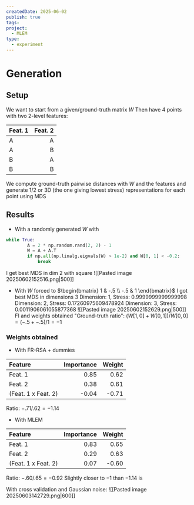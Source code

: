 ```yaml
---
createdDate: 2025-06-02
publish: true
tags: 
project:
  - MLEM
type:
  - experiment
---
```

# Generation
## Setup
We want to start from a given/ground-truth matrix $W$
Then have 4 points with two 2-level features:

| Feat. 1 | Feat. 2 |
| :------ | ------: |
| A       | A       |
| A       | B       |
| B       | A       |
| B       | B       |

We compute ground-truth pairwise distances with $W$ and the features and generate 1/2 or 3D (the one giving lowest stress) representations for each point using MDS

## Results
- With a randomly generated $W$ with 
```python
while True:
        A = 2 * np.random.rand(2, 2) - 1
        W = A + A.T
        if np.all(np.linalg.eigvals(W) > 1e-2) and W[0, 1] < -0.2:
            break
```
I get best MDS in dim 2 with square
![[Pasted image 20250602152516.png|500]]
- With $W$ forced to $\begin{bmatrix} 1 & -.5 \\ -.5 & 1 \end{bmatrix}$
I got best MDS in dimensions 3
Dimension: 1, Stress: 0.9999999999999998
Dimension: 2, Stress: 0.17260975609478924
Dimension: 3, Stress: 0.0011906061055877368
![[Pasted image 20250602152629.png|500]]
FI and weights obtained
"Ground-truth ratio": $(W[1,0] + W[0,1]) / W[0, 0] = (-.5 + -.5) / 1 = -1$ 

### Weights obtained
- With FR-RSA + dummies

| Feature             |   Importance |   Weight |
|:--------------------|-------------:|---------:|
| Feat. 1             |         0.85 |     0.62 |
| Feat. 2             |         0.38 |     0.61 |
| (Feat. 1 x Feat. 2) |        -0.04 |    -0.71 |

Ratio:  $-.71 / .62 = -1.14$

- With MLEM

| Feature             | Importance | Weight |
| :------------------ | ---------: | -----: |
| Feat. 1             |       0.83 |   0.65 |
| Feat. 2             |       0.29 |   0.63 |
| (Feat. 1 x Feat. 2) |       0.07 |  -0.60 |

Ratio:  $-.60 / .65 = -0.92$
Slightly closer to $-1$ than $-1.14$ is

With cross validation and Gaussian noise:
![[Pasted image 20250603142729.png|600]]